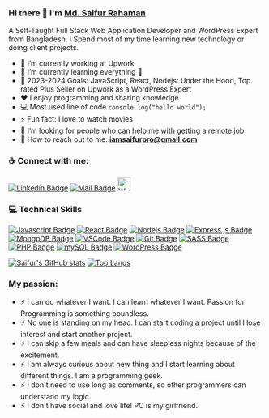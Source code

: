 ### Hi there 👋 I'm [Md. Saifur Rahaman](https://saifurpro.netlify.app/)
A Self-Taught Full Stack Web Application Developer and WordPress Expert from Bangladesh. I Spend most of my time learning new technology or doing client projects.

- 🔭 I’m currently working at Upwork
- 🌱 I’m currently learning everything 🤣
- 🥅 2023-2024 Goals: JavaScript, React, Nodejs: Under the Hood, Top rated Plus Seller on Upwork as a WordPress Expert
- :hearts: I enjoy programming and sharing knowledge
- :computer: Most used line of code `console.log("hello world");`
- ⚡ Fun fact: I love to watch movies
- 🤔 I’m looking for people who can help me with getting a remote job
- 📧 How to reach out to me: **iamsaifurpro@gmail.com**

### :coffee: Connect with me:
[![Linkedin Badge](https://img.shields.io/badge/LinkedIn-0077B5?style=for-the-badge&logo=linkedin&logoColor=white)](https://www.linkedin.com/in/saifurpro/?lipi=urn%3Ali%3Apage%3Aprofile_view_index_index%3B5c8bf198-a473-4f5c-8ba4-376bc4934e11) [![Mail Badge](https://img.shields.io/badge/Gmail-D14836?style=for-the-badge&logo=gmail&logoColor=white)](mailto:iamsaifurpro@gmail.com) 
[<img alt="Website" width="26px" src="https://github.com/saifurpro/saifurpro/blob/master/website.jpg" />](https://saifurpro.netlify.app/)

### :computer: Technical Skills
[![Javascript Badge](https://img.shields.io/badge/-Javascript-F0DB4F?style=for-the-badge&labelColor=black&logo=javascript&logoColor=F0DB4F)](#)
[![React Badge](https://img.shields.io/badge/-React-61DBFB?style=for-the-badge&labelColor=black&logo=react&logoColor=61DBFB)](#)
[![Nodejs Badge](https://img.shields.io/badge/-Nodejs-3C873A?style=for-the-badge&labelColor=black&logo=node.js&logoColor=3C873A)](#)
[![Express.js Badge](https://img.shields.io/badge/Express.js-000000?style=for-the-badge&labelColor=259dff&logo=express&logoColor=white)](#) 
[![MongoDB Badge](https://img.shields.io/badge/MongoDB-4EA94B?style=for-the-badge&labelColor=black&logo=mongodb&logoColor=white)](#)
[![VSCode Badge](https://img.shields.io/badge/Visual_Studio-5C2D91?style=for-the-badge&labelColor=black&logo=visual%20studio&logoColor=white)](#) 
[![Git Badge](https://img.shields.io/badge/Git-F05032?style=for-the-badge&labelColor=black&logo=git&logoColor=white)](#)
[![SASS Badge](https://img.shields.io/badge/Sass-CC6699?style=for-the-badge&labelColor=black&logo=sass&logoColor=white)](#)
[![PHP Badge](https://img.shields.io/badge/php-blue?style=for-the-badge&labelColor=black&logo=php&logoColor=white)](#)
[![mySQL Badge](https://img.shields.io/badge/mysql-orange?style=for-the-badge&labelColor=black&logo=mysql&logoColor=white)](#)
[![WordPress Badge](https://img.shields.io/badge/wordpress-blue?style=for-the-badge&labelColor=black&logo=wordpress&logoColor=white)](#)

[![Saifur's GitHub stats](https://github-readme-stats.vercel.app/api?username=saifurpro&show_icons=true)](#)
[![Top Langs](https://github-readme-stats.vercel.app/api/top-langs/?username=saifurpro&layout=compact)](#)

### My passion:
- ⚡ I can do whatever I want. I can learn whatever I want. Passion for Programming is something boundless.
- ⚡ No one is standing on my head. I can start coding a project until I lose interest and start another project.
- ⚡ I can skip a few meals and can have sleepless nights because of the excitement. 
- ⚡ I am always curious about new thing and I start learning about different things. I am a programming geek.
- ⚡ I don't need to use long as comments, so other programmers can understand my logic.
- ⚡ I don't have social and love life! PC is my girlfriend.

